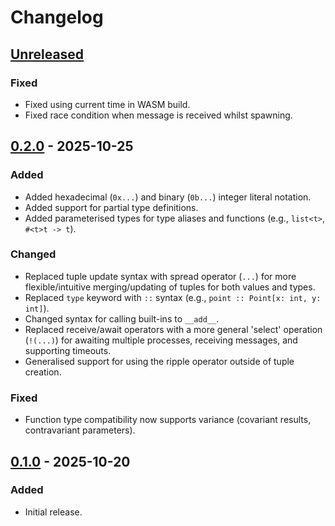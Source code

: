 # Changelog

## [Unreleased]

### Fixed

- Fixed using current time in WASM build.
- Fixed race condition when message is received whilst spawning.

## [0.2.0] - 2025-10-25

### Added

- Added hexadecimal (`0x...`) and binary (`0b...`) integer literal notation.
- Added support for partial type definitions.
- Added parameterised types for type aliases and functions (e.g., `list<t>`, `#<t>t -> t`).

### Changed

- Replaced tuple update syntax with spread operator (`...`) for more flexible/intuitive merging/updating of tuples for both values and types.
- Replaced `type` keyword with `::` syntax (e.g., `point :: Point[x: int, y: int]`).
- Changed syntax for calling built-ins to `__add__`.
- Replaced receive/await operators with a more general 'select' operation (`!(...)`) for awaiting multiple processes, receiving messages, and supporting timeouts.
- Generalised support for using the ripple operator outside of tuple creation.

### Fixed

- Function type compatibility now supports variance (covariant results, contravariant parameters).

## [0.1.0] - 2025-10-20

### Added

- Initial release.

[unreleased]: https://github.com/joefreeman/quiver/compare/v0.2.0...HEAD
[0.2.0]: https://github.com/joefreeman/quiver/compare/v0.1.0...v0.2.0
[0.1.0]: https://github.com/joefreeman/quiver/releases/tag/v0.1.0

